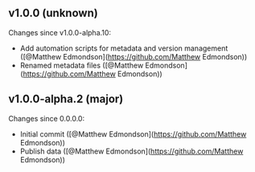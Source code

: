 ## v1.0.0 (unknown)

Changes since v1.0.0-alpha.10:

- Add automation scripts for metadata and version management ([@Matthew Edmondson](https://github.com/Matthew Edmondson))
- Renamed metadata files ([@Matthew Edmondson](https://github.com/Matthew Edmondson))

## v1.0.0-alpha.2 (major)

Changes since 0.0.0.0:

- Initial commit ([@Matthew Edmondson](https://github.com/Matthew Edmondson))
- Publish data ([@Matthew Edmondson](https://github.com/Matthew Edmondson))



